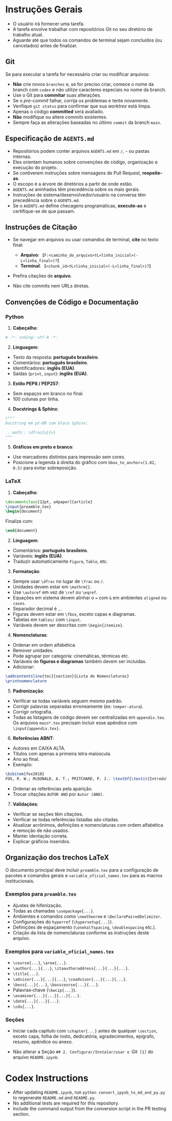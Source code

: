 # Instruções Gerais

* O usuário irá fornecer uma tarefa.
* A tarefa envolve trabalhar com repositórios Git no seu diretório de trabalho atual.
* Aguarde até que todos os comandos de terminal sejam concluídos (ou cancelados) antes de finalizar.

## Git

Se para executar a tarefa for necessário criar ou modificar arquivos:

* **Não** crie novos `branches` e, se for preciso criar, comece o nome da branch com `codex` e não utilize caracteres especiais no nome da branch.
* Use o Git para **commitar** suas alterações.
* Se o *pre-commit* falhar, corrija os problemas e tente novamente.
* Verifique `git status` para confirmar que sua *worktree* está limpa.
* Apenas o código **committed** será avaliado.
* **Não** modifique ou altere *commits* existentes.
* Sempre faça as alterações baseadas no último `commit` da branch `main`.

## Especificação de `AGENTS.md`

* Repositórios podem conter arquivos `AGENTS.md` em `/`, `~` ou pastas internas.
* Eles orientam humanos sobre convenções de código, organização e execução do projeto.
* Se contiverem instruções sobre mensagens de Pull Request, **respeite-as**.
* O escopo é a árvore de diretórios a partir de onde estão.
* `AGENTS.md` aninhados têm precedência sobre os mais gerais.
* Instruções de sistema/desenvolvedor/usuário na conversa têm precedência sobre o `AGENTS.md`.
* Se o `AGENTS.md` define checagens programáticas, **execute-as** e certifique-se de que passam.

## Instruções de Citação

* Se navegar em arquivos ou usar comandos de terminal, **cite** no texto final:

  * **Arquivo**: `【F:<caminho_do_arquivo>†L<linha_inicial>(-L<linha_final>)?】`
  * **Terminal**: `【<chunk_id>†L<linha_inicial>(-L<linha_final>)?】`
* Prefira citações de **arquivo**.
* Não cite commits nem URLs diretas.

## Convenções de Código e Documentação

### Python

1. **Cabeçalho**:

```python
# -*- coding: utf-8 -*-
```

2. **Linguagem**:

* Texto da resposta: **português brasileiro**.
* Comentários: **português brasileiro**.
* Identificadores: **inglês (EUA)**.
* Saídas (`print`, `input`): **inglês (EUA)**.

3. **Estilo PEP8 / PEP257**:

* Sem espaços em branco no final.
* 100 colunas por linha.

4. **Docstrings & Sphinx**:

```python
r"""
Docstring em pt-BR com bloco Sphinx:

.. math:: \dfrac{u}{v}
"""
```

5. **Gráficos em preto e branco**:

* Use marcadores distintos para impressão sem cores.
* Posicione a legenda à direita do gráfico com `bbox_to_anchor=(1.02, 0.5)`
  para evitar sobreposição.

### LaTeX

1. **Cabeçalho**:

```latex
\documentclass[12pt, a4paper]{article}
\input{preamble.tex}
\begin{document}
```

Finalize com:

```latex
\end{document}
```

2. **Linguagem**:

* Comentários: **português brasileiro**.
* Variáveis: **inglês (EUA)**.
* Traduzir automaticamente `Figure`, `Table`, etc.

3. **Formatação**:

* Sempre usar `\dfrac` no lugar de `\frac` ou `/`.
* Unidades devem estar em `\mathrm{}`.
* Use `\autoref` em vez de `\ref` ou `\eqref`.
* Equações em sistema devem alinhar o `=` com `&` em ambientes `aligned` ou `cases`.
* Separador decimal é `,`.
* Figuras devem estar em `\fbox`, exceto capas e diagramas.
* Tabelas em `tables/` com `\input`.
* Variáveis devem ser descritas com `\begin{itemize}`.

4. **Nomenclaturas**:

* Ordenar em ordem alfabética.
* Remover unidades.
* Pode agrupar por categoria: cinemáticas, térmicas etc.
* Variáveis de **figuras e diagramas** também devem ser incluídas.
* Adicionar:

```latex
\addcontentsline{toc}{section}{Lista de Nomenclaturas}
\printnomenclature
```

5. **Padronização**:

* Verificar se todas variáveis seguem mesmo padrão.
* Corrigir palavras separadas erroneamente (ex: `temper-atura`).
* Corrigir ortografia.
* Todas as listagens de código devem ser centralizadas em `appendix.tex`.
  Os arquivos `main*.tex` precisam incluir esse apêndice com `\input{appendix.tex}`.

6. **Referências ABNT**:

* Autores em CAIXA ALTA.
* Títulos com apenas a primeira letra maiúscula.
* Ano ao final.
* Exemplo:

```latex
\bibitem{fox2010}
FOX, R. W.; McDONALD, A. T.; PRITCHARD, P. J.. \textbf{\textit{Introdu\c{c}\~ao \`a mec\^anica dos fluidos}}. 8. ed. Rio de Janeiro: LTC. p. 426--430, 2010.
```

* Ordenar as referências pela aparição.
* Trocar citações `AUTOR ANO` por `Autor (ANO)`.

7. **Validações**:

* Verificar se seções têm citações.
* Verificar se todas referências listadas são citadas.
* Atualizar acrônimos, definições e nomenclaturas com ordem alfabética e remoção de não usados.
* Manter identação correta.
* Explicar gráficos inseridos.

## Organização dos trechos LaTeX

O documento principal deve incluir `preamble.tex` para a configuração de pacotes e comandos gerais e `variable_oficial_names.tex` para as macros institucionais.

### Exemplos para `preamble.tex`
* Ajustes de hifenização.
* Todas as chamadas `\usepackage{...}`.
* Ambientes e comandos como `\newtheorem` e `\DeclarePairedDelimiter`.
* Configurações do `hyperref` (`\hypersetup{...}`).
* Definições de espaçamento (`\onehalfspacing`, `\doublespacing` etc.).
* Criação da lista de nomenclaturas conforme as instruções deste arquivo.

### Exemplos para `variable_oficial_names.tex`
* `\course{...}`, `\area{...}`.
* `\author{...}{...}`, `\itaauthoraddress{...}{...}{...}`.
* `\title{...}`.
* `\advisor{...}{...}{...}`, `\coadvisor{...}{...}{...}`.
* `\boss{...}{...}`, `\bosscourse{...}{...}`.
* Palavras‑chave (`\kwcip{...}`).
* `\examiner{...}{...}{...}{...}`.
* `\date{...}{...}{...}`.
* `\cdu{...}`.

### Seções
* Iniciar cada capítulo com `\chapter{...}` antes de qualquer `\section`, exceto capa, folha de rosto, dedicatória, agradecimentos, epígrafo, resumo, apêndice ou anexo.

* Não alterar a Seção `## 2. Configurar/Instalar/usar o `Git` [1]` do arquivo `README.ipynb`.

# Codex Instructions

- After updating `README.ipynb`, run `python convert_ipynb_to_md_and_py.py` to regenerate `README.md` and `README.py`.
- No additional tests are required for this repository.
- Include the command output from the conversion script in the PR testing section.
